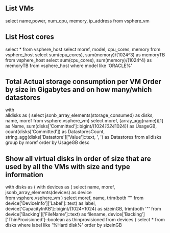 
## List VMs
select name,power, num_cpu, memory, ip_address from vsphere_vm

## List Host cores
select * from vsphere_host
select moref, model, cpu_cores, memory from vsphere_host
select sum(cpu_cores), sum(memory)/(1024^3) as memoryTB from vsphere_host
select sum(cpu_cores), sum(memory)/(1024^4) as memoryTB from vsphere_host where model like 'ORACLE%'

## Total Actual storage consumption per VM Order by size in Gigabytes and on how many/which datastores
with  
    alldisks as (
        select 
            jsonb_array_elements(storage_consumed) as disks, 
            name, 
            moref 
        from vsphere.vsphere_vm) 
    select 
        moref, 
        (array_agg(name))[1] as Name, 
        sum(disks['Committed']::bigint/(1024*1024*1024)) as UsageGB, 
        count(disks['Committed']) as DatastoresCount,
        string_agg(disks['Datastore']['Value']::text, ', ') as Datastores
    from alldisks 
    group by moref
    order by UsageGB desc

## Show all virtual disks in order of size that are used by all the VMs with size and type information

with disks as (
    with devices as (
        select 
            name, 
            moref, 
            jsonb_array_elements(devices) as device     
        from 
            vsphere.vsphere_vm
        ) 
    select 
        moref,
        name,
        trim(both '"' from device['DeviceInfo']['Label']::text) as label,
        device['CapacityInKB']::bigint/(1024*1024) as sizeinGB,
        trim(both '"' from device['Backing']['FileName']::text) as filename,
        device['Backing']['ThinProvisioned']::boolean as thinprovisioned
    from 
        devices
)
    select 
       *
    from
        disks
    where
        label like '%Hard disk%' 
    order by sizeinGB

